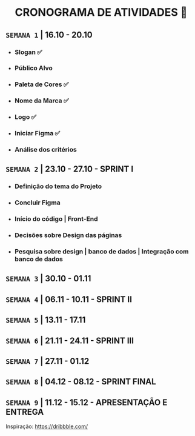 <h1 align="center"> CRONOGRAMA DE ATIVIDADES 📅 </h1>

## `SEMANA 1` |  16.10 - 20.10 
- ### Slogan ✅
- ### Público Alvo 
- ### Paleta de Cores ✅
- ### Nome da Marca ✅
- ### Logo ✅
- ### Iniciar Figma ✅
- ### Análise dos critérios

## `SEMANA 2` | 23.10 - 27.10 - SPRINT I
- ### Definição do tema do Projeto
- ### Concluir Figma
- ### Início do código | Front-End
- ### Decisões sobre Design das páginas
- ### Pesquisa sobre design | banco de dados | Integração com banco de dados

## `SEMANA 3` | 30.10 - 01.11

## `SEMANA 4` | 06.11 - 10.11 - SPRINT II

## `SEMANA 5` | 13.11 - 17.11

## `SEMANA 6` | 21.11 - 24.11 - SPRINT III

## `SEMANA 7` | 27.11 - 01.12

## `SEMANA 8` | 04.12 - 08.12 - SPRINT FINAL

## `SEMANA 9` | 11.12 - 15.12 - APRESENTAÇÃO E ENTREGA

Inspiração: https://dribbble.com/
